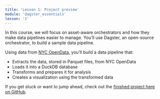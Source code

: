 ```yaml
---
title: 'Lesson 1: Project preview'
module: 'dagster_essentials'
lesson: '1'
---
```


In this course, we will focus on asset-aware orchestrators and how they make data pipelines easier to manage. You’ll use Dagster, an open-source orchestrator, to build a sample data pipeline.

Using data from [NYC OpenData,](https://opendata.cityofnewyork.us/) you’ll build a data pipeline that:

- Extracts the data, stored in Parquet files, from NYC OpenData
- Loads it into a DuckDB database
- Transforms and prepares it for analysis
- Creates a visualization using the transformed data

If you get stuck or want to jump ahead, check out the [finished project here on GitHub](https://github.com/dagster-io/project-dagster-university).
